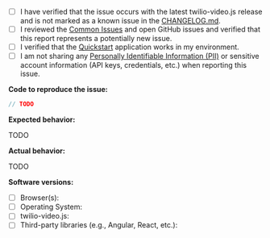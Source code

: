 <!--

Found a bug? Please fill out as much of the following template as you can.
Otherwise, feel free to delete the template.

-->

 - [ ] I have verified that the issue occurs with the latest twilio-video.js release and is not marked as a known issue in the [CHANGELOG.md](https://github.com/twilio/twilio-video.js/blob/master/CHANGELOG.md).
 - [ ] I reviewed the [Common Issues](https://github.com/twilio/twilio-video.js/blob/master/COMMON_ISSUES.md) and open GitHub issues and verified that this report represents a potentially new issue.
 - [ ] I verified that the [Quickstart](https://github.com/twilio/video-quickstart-js) application works in my environment.
 - [ ] I am not sharing any [Personally Identifiable Information (PII)](https://www.twilio.com/docs/glossary/what-is-personally-identifiable-information-pii)
       or sensitive account information (API keys, credentials, etc.) when reporting this issue.

**Code to reproduce the issue:**

<!-- A JSFiddle, CodePen, Plunker, or Gist is great, too! -->

```js
// TODO
```

**Expected behavior:**

TODO

**Actual behavior:**

<!--

If possible, please include debug logs. You can set the log level for
twilio-video.js by calling `connect` with the `logLevel` property, e.g.

    connect(token, { logLevel: 'debug' })

Then you can copy and paste or save the logs from your browser's console.

-->

TODO

**Software versions:**

 - [ ] Browser(s):
 - [ ] Operating System:
 - [ ] twilio-video.js:
 - [ ] Third-party libraries (e.g., Angular, React, etc.):
